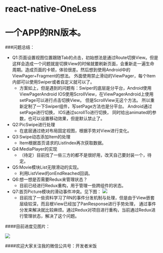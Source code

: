 # react-native-OneLess
# 一个APP的RN版本。
###问题总结：
* Q1:页面设置视图位置跟随Tab的点击，初始想法是通过Route切换View。但是这样会造成一个问题就是切换View的时候就要刷新页面，会重新走一遍生命周期。造成页面的卡顿，体验很差。然后想到使用Android中的ViewPager+Fragment的想法。
外面使用禁止滑动的ViewPager，每个Item内部可以使用Swiper或者自定义就可以了。
   * 方案如上，但是遇到的问题有：Swiper的底层是分平台，Android使用ViewPagerAndroid
         IOS使用ScrollView，在ViewPagerAndroid上使用setPage可以进行点击切换View。
         但是ScrollView无这个方法。
         所以重新定制了一下Swiper组件，写setPage方法也是分平台。
         Android通过setPage进行切换，
         IOS通过scrollTo进行切换，
         同时给出animated的参数，也可以设置移动效果，但是默认禁止了。
* Q2:PicSwipe进行处理
    * 在底层通过绝对布局固定视图，根据手势对View进行变化。
* Q3:Swipe动态添加Item的处理
    * Item根据首页请求的ListIndex再次获取数据。  
* Q4:MediaPlayer的实现
    * （待定）目前找了一些三方的都不是很好用，改天自己要封装一个，待定。
* Q5:Movie模块List无限滑动的实现。 
    * 利用ListView的onEndReached回调。
* Q6:想一想是否需要Redux来管理状态？ 
    * 目前已经进行Redux重构，用于管理一些跨组件的状态。
* Q7:首页Picture模块的滑动事件冲突。见下图：
![](https://github.com/MIFind/react-native-OneLess/blob/master/image/OneTouchEvent.gif)  
    * 目前找了一些资料学习了RN的事件分发机制与处理，但是由于View嵌套层级较深，而且根View已经加了PanResponse进行手势处理，
    通过事件分发来解决就比较麻烦。通过Redux对项目进行重构，当前通过Redux进行管理状态，解决了这个问题。
 
####目前进度见图片：

![](https://github.com/MIFind/react-native-OneLess/blob/master/image/ONE_112.gif)  

####欢迎大家关注我的微信公共号：开发者米饭
